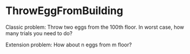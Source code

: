 # ThrowEggFromBuilding


Classic problem: Throw two eggs from the 100th floor. In worst case, how many trials you need to do?

Extension problem: How about n eggs from m floor?
